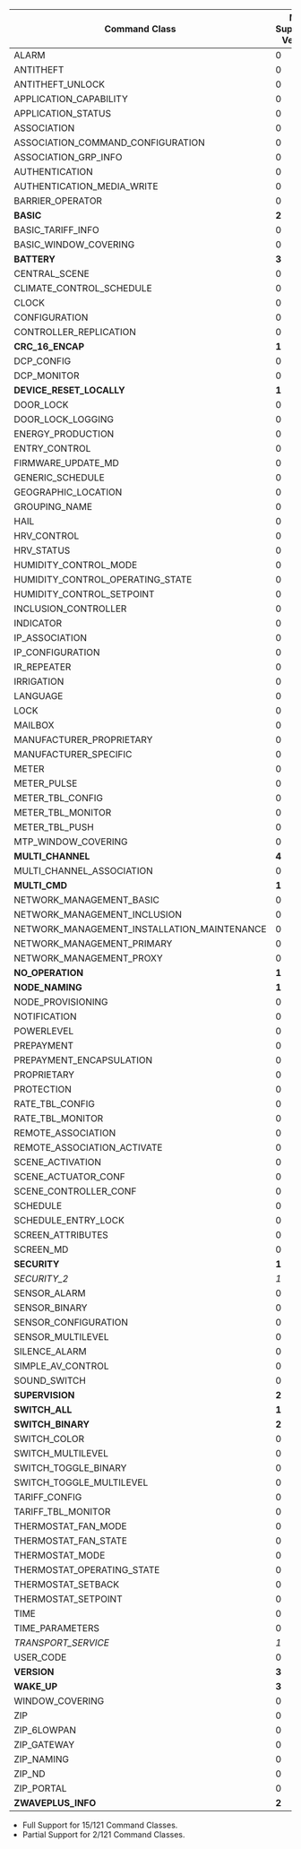 Command Class | Max Supported Version | Max Spec Version | Support
--------------|-------------------|---------------|---------
ALARM | 0 | 2 | None
ANTITHEFT | 0 | 3 | None
ANTITHEFT_UNLOCK | 0 | 1 | None
APPLICATION_CAPABILITY | 0 | 1 | None
APPLICATION_STATUS | 0 | 1 | None
ASSOCIATION | 0 | 3 | None
ASSOCIATION_COMMAND_CONFIGURATION | 0 | 1 | None
ASSOCIATION_GRP_INFO | 0 | 3 | None
AUTHENTICATION | 0 | 1 | None
AUTHENTICATION_MEDIA_WRITE | 0 | 1 | None
BARRIER_OPERATOR | 0 | 1 | None
**BASIC** | **2** | **2** | **Full**
BASIC_TARIFF_INFO | 0 | 1 | None
BASIC_WINDOW_COVERING | 0 | 1 | None
**BATTERY** | **3** | **3** | **Full**
CENTRAL_SCENE | 0 | 3 | None
CLIMATE_CONTROL_SCHEDULE | 0 | 1 | None
CLOCK | 0 | 1 | None
CONFIGURATION | 0 | 4 | None
CONTROLLER_REPLICATION | 0 | 1 | None
**CRC_16_ENCAP** | **1** | **1** | **Full**
DCP_CONFIG | 0 | 1 | None
DCP_MONITOR | 0 | 1 | None
**DEVICE_RESET_LOCALLY** | **1** | **1** | **Full**
DOOR_LOCK | 0 | 4 | None
DOOR_LOCK_LOGGING | 0 | 1 | None
ENERGY_PRODUCTION | 0 | 1 | None
ENTRY_CONTROL | 0 | 1 | None
FIRMWARE_UPDATE_MD | 0 | 8 | None
GENERIC_SCHEDULE | 0 | 1 | None
GEOGRAPHIC_LOCATION | 0 | 1 | None
GROUPING_NAME | 0 | 1 | None
HAIL | 0 | 1 | None
HRV_CONTROL | 0 | 1 | None
HRV_STATUS | 0 | 1 | None
HUMIDITY_CONTROL_MODE | 0 | 2 | None
HUMIDITY_CONTROL_OPERATING_STATE | 0 | 1 | None
HUMIDITY_CONTROL_SETPOINT | 0 | 2 | None
INCLUSION_CONTROLLER | 0 | 1 | None
INDICATOR | 0 | 4 | None
IP_ASSOCIATION | 0 | 1 | None
IP_CONFIGURATION | 0 | 1 | None
IR_REPEATER | 0 | 1 | None
IRRIGATION | 0 | 1 | None
LANGUAGE | 0 | 1 | None
LOCK | 0 | 1 | None
MAILBOX | 0 | 2 | None
MANUFACTURER_PROPRIETARY | 0 | 1 | None
MANUFACTURER_SPECIFIC | 0 | 2 | None
METER | 0 | 6 | None
METER_PULSE | 0 | 1 | None
METER_TBL_CONFIG | 0 | 1 | None
METER_TBL_MONITOR | 0 | 3 | None
METER_TBL_PUSH | 0 | 1 | None
MTP_WINDOW_COVERING | 0 | 1 | None
**MULTI_CHANNEL** | **4** | **4** | **Full**
MULTI_CHANNEL_ASSOCIATION | 0 | 4 | None
**MULTI_CMD** | **1** | **1** | **Full**
NETWORK_MANAGEMENT_BASIC | 0 | 2 | None
NETWORK_MANAGEMENT_INCLUSION | 0 | 4 | None
NETWORK_MANAGEMENT_INSTALLATION_MAINTENANCE | 0 | 4 | None
NETWORK_MANAGEMENT_PRIMARY | 0 | 1 | None
NETWORK_MANAGEMENT_PROXY | 0 | 4 | None
**NO_OPERATION** | **1** | **1** | **Full**
**NODE_NAMING** | **1** | **1** | **Full**
NODE_PROVISIONING | 0 | 1 | None
NOTIFICATION | 0 | 8 | None
POWERLEVEL | 0 | 1 | None
PREPAYMENT | 0 | 1 | None
PREPAYMENT_ENCAPSULATION | 0 | 1 | None
PROPRIETARY | 0 | 1 | None
PROTECTION | 0 | 2 | None
RATE_TBL_CONFIG | 0 | 1 | None
RATE_TBL_MONITOR | 0 | 1 | None
REMOTE_ASSOCIATION | 0 | 1 | None
REMOTE_ASSOCIATION_ACTIVATE | 0 | 1 | None
SCENE_ACTIVATION | 0 | 1 | None
SCENE_ACTUATOR_CONF | 0 | 1 | None
SCENE_CONTROLLER_CONF | 0 | 1 | None
SCHEDULE | 0 | 4 | None
SCHEDULE_ENTRY_LOCK | 0 | 3 | None
SCREEN_ATTRIBUTES | 0 | 2 | None
SCREEN_MD | 0 | 2 | None
**SECURITY** | **1** | **1** | **Full**
*SECURITY_2* | *1* | *1* | *Partial*
SENSOR_ALARM | 0 | 1 | None
SENSOR_BINARY | 0 | 2 | None
SENSOR_CONFIGURATION | 0 | 1 | None
SENSOR_MULTILEVEL | 0 | 11 | None
SILENCE_ALARM | 0 | 1 | None
SIMPLE_AV_CONTROL | 0 | 4 | None
SOUND_SWITCH | 0 | 2 | None
**SUPERVISION** | **2** | **2** | **Full**
**SWITCH_ALL** | **1** | **1** | **Full**
**SWITCH_BINARY** | **2** | **2** | **Full**
SWITCH_COLOR | 0 | 3 | None
SWITCH_MULTILEVEL | 0 | 4 | None
SWITCH_TOGGLE_BINARY | 0 | 1 | None
SWITCH_TOGGLE_MULTILEVEL | 0 | 1 | None
TARIFF_CONFIG | 0 | 1 | None
TARIFF_TBL_MONITOR | 0 | 1 | None
THERMOSTAT_FAN_MODE | 0 | 5 | None
THERMOSTAT_FAN_STATE | 0 | 2 | None
THERMOSTAT_MODE | 0 | 3 | None
THERMOSTAT_OPERATING_STATE | 0 | 2 | None
THERMOSTAT_SETBACK | 0 | 1 | None
THERMOSTAT_SETPOINT | 0 | 3 | None
TIME | 0 | 2 | None
TIME_PARAMETERS | 0 | 2 | None
*TRANSPORT_SERVICE* | *1* | *2* | *Partial*
USER_CODE | 0 | 2 | None
**VERSION** | **3** | **3** | **Full**
**WAKE_UP** | **3** | **3** | **Full**
WINDOW_COVERING | 0 | 1 | None
ZIP | 0 | 5 | None
ZIP_6LOWPAN | 0 | 1 | None
ZIP_GATEWAY | 0 | 1 | None
ZIP_NAMING | 0 | 1 | None
ZIP_ND | 0 | 1 | None
ZIP_PORTAL | 0 | 1 | None
**ZWAVEPLUS_INFO** | **2** | **2** | **Full**

- Full Support for 15/121 Command Classes.
- Partial Support for 2/121 Command Classes.